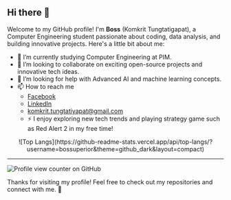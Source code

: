 ## Hi there 👋

Welcome to my GitHub profile! I'm **Boss** (Komkrit Tungtatigapat), a Computer Engineering student passionate about coding, data analysis, and building innovative projects. Here's a little bit about me:

- 🌱 I’m currently studying Computer Engineering at PIM.
- 👯 I’m looking to collaborate on exciting open-source projects and innovative tech ideas.
- 🤔 I’m looking for help with Advanced AI and machine learning concepts.
- 📫 How to reach me
  - [Facebook](https://www.facebook.com/Komkrit.Boss)
  - [LinkedIn](https://www.linkedin.com/in/komkrit-tungtatiyapat)
  - komkrit.tungtatiyapat@gmail.com
  - ⚡ I enjoy exploring new tech trends and playing strategy game such as Red Alert 2 in my free time!
    
<p align="center">![Top Langs](https://github-readme-stats.vercel.app/api/top-langs/?username=bossuperior&theme=github_dark&layout=compact)</p>

---

![Profile view counter on GitHub](https://komarev.com/ghpvc/?username=bossuperior)

Thanks for visiting my profile! Feel free to check out my repositories and connect with me. 🚀

